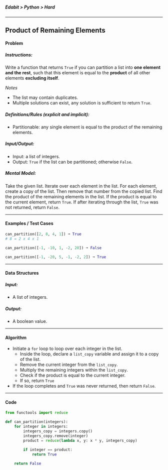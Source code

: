 ##### Edabit > Python > Hard

---

## Product of Remaining Elements

#### Problem

##### Instructions:

Write a function that returns `True` if you can partition a list into **one element and the rest**, such that this element is equal to the **product** of all other elements **excluding itself**.

_Notes_

- The list may contain duplicates.
- Multiple solutions can exist, any solution is sufficient to return `True`.

##### Definitions/Rules (explicit and implicit):

* Partitionable: any single element is equal to the product of the remaining elements.

##### Input/Output:

* Input: a list of integers.
* Output: `True` if the list can be partitioned; otherwise `False`.

##### Mental Model:

Take the given list. Iterate over each element in the list. For each element, create a copy of the list. Then remove that number from the copied list. Find the product of the remaining elements in the list. If the product is equal to the current element, return `True`. If after iterating through the list, `True` was not returned, return `False`.

---

#### Examples / Test Cases

```python
can_partition([2, 8, 4, 1]) ➞ True
# 8 = 2 x 4 x 1

can_partition([-1, -10, 1, -2, 20]) ➞ False

can_partition([-1, -20, 5, -1, -2, 2]) ➞ True
```

---

#### Data Structures

##### Input:

* A list of integers.

##### Output:

* A boolean value.

---

#### Algorithm

* Initiate a `for` loop to loop over each integer in the list.
  * Inside the loop, declare a `list_copy` variable and assign it to a copy of the list.
  * Remove the current integer from the `list_copy`.
  * Multiply the remaining integers within the `list_copy`.
  * Check if the product is equal to the current integer.
  * If so, return `True`
* If the loop completes and `True` was never returned, then return `False`.



---

#### Code

```python
from functools import reduce

def can_partition(integers):
    for integer in integers:
        integers_copy = integers.copy()
        integers_copy.remove(integer)
        product = reduce(lambda x, y: x * y, integers_copy)

        if integer == product:
            return True
    
    return False
```

